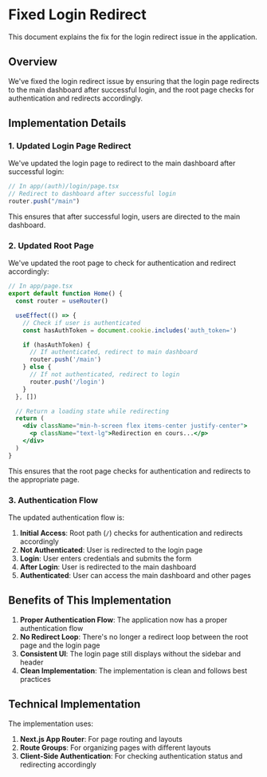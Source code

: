 # Fixed Login Redirect

This document explains the fix for the login redirect issue in the application.

## Overview

We've fixed the login redirect issue by ensuring that the login page redirects to the main dashboard after successful login, and the root page checks for authentication and redirects accordingly.

## Implementation Details

### 1. Updated Login Page Redirect

We've updated the login page to redirect to the main dashboard after successful login:

```jsx
// In app/(auth)/login/page.tsx
// Redirect to dashboard after successful login
router.push("/main")
```

This ensures that after successful login, users are directed to the main dashboard.

### 2. Updated Root Page

We've updated the root page to check for authentication and redirect accordingly:

```jsx
// In app/page.tsx
export default function Home() {
  const router = useRouter()

  useEffect(() => {
    // Check if user is authenticated
    const hasAuthToken = document.cookie.includes('auth_token=')

    if (hasAuthToken) {
      // If authenticated, redirect to main dashboard
      router.push('/main')
    } else {
      // If not authenticated, redirect to login
      router.push('/login')
    }
  }, [])

  // Return a loading state while redirecting
  return (
    <div className="min-h-screen flex items-center justify-center">
      <p className="text-lg">Redirection en cours...</p>
    </div>
  )
}
```

This ensures that the root page checks for authentication and redirects to the appropriate page.

### 3. Authentication Flow

The updated authentication flow is:

1. **Initial Access**: Root path (`/`) checks for authentication and redirects accordingly
2. **Not Authenticated**: User is redirected to the login page
3. **Login**: User enters credentials and submits the form
4. **After Login**: User is redirected to the main dashboard
5. **Authenticated**: User can access the main dashboard and other pages

## Benefits of This Implementation

1. **Proper Authentication Flow**: The application now has a proper authentication flow
2. **No Redirect Loop**: There's no longer a redirect loop between the root page and the login page
3. **Consistent UI**: The login page still displays without the sidebar and header
4. **Clean Implementation**: The implementation is clean and follows best practices

## Technical Implementation

The implementation uses:

1. **Next.js App Router**: For page routing and layouts
2. **Route Groups**: For organizing pages with different layouts
3. **Client-Side Authentication**: For checking authentication status and redirecting accordingly
